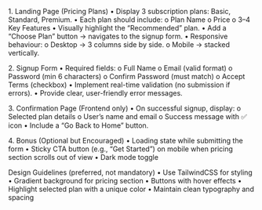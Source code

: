 1.⁠ ⁠Landing Page (Pricing Plans)
•⁠ ⁠Display 3 subscription plans: Basic, Standard, Premium.
•⁠ ⁠Each plan should include:
o Plan Name
o Price
o 3–4 Key Features
•⁠ ⁠Visually highlight the “Recommended” plan.
•⁠ ⁠Add a “Choose Plan” button → navigates to the signup form.
•⁠ ⁠Responsive behaviour:
o Desktop → 3 columns side by side.
o Mobile → stacked vertically.

2.⁠ ⁠Signup Form
•⁠ ⁠Required fields:
o Full Name
o Email (valid format)
o Password (min 6 characters)
o Confirm Password (must match)
o Accept Terms (checkbox)
•⁠ ⁠Implement real-time validation (no submission if errors).
•⁠ ⁠Provide clear, user-friendly error messages.

3.⁠ ⁠Confirmation Page (Frontend only)
•⁠ ⁠On successful signup, display:
o Selected plan details
o User’s name and email
o Success message with ✅ icon
•⁠ ⁠Include a “Go Back to Home” button.

4.⁠ ⁠Bonus (Optional but Encouraged)
•⁠ ⁠Loading state while submitting the form
•⁠ ⁠Sticky CTA button (e.g., “Get Started”) on mobile when pricing section scrolls out of view
•⁠ ⁠Dark mode toggle

Design Guidelines (preferred, not mandatory)
•⁠ ⁠Use TailwindCSS for styling
•⁠ ⁠Gradient background for pricing section
•⁠ ⁠Buttons with hover effects
•⁠ ⁠Highlight selected plan with a unique color
•⁠ ⁠Maintain clean typography and spacing
